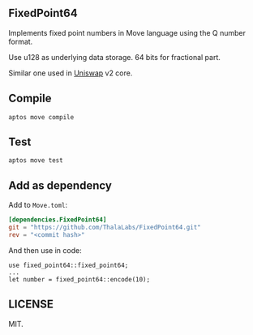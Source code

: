 ## FixedPoint64

Implements fixed point numbers in Move language using the Q number format.

Use u128 as underlying data storage. 64 bits for fractional part.

Similar one used in [Uniswap](https://github.com/Uniswap/v2-core/blob/master/contracts/libraries/UQ112x112.sol) v2 core.

## Compile

    aptos move compile

## Test

    aptos move test

## Add as dependency

Add to `Move.toml`:

```toml
[dependencies.FixedPoint64]
git = "https://github.com/ThalaLabs/FixedPoint64.git"
rev = "<commit hash>"
```

And then use in code:

```move
use fixed_point64::fixed_point64;
...
let number = fixed_point64::encode(10);
```

## LICENSE

MIT.
